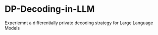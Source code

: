 # DP-Decoding-in-LLM
Experiemnt a differentially private decoding strategy for Large Language Models
